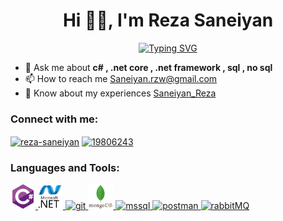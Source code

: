 <h1 align="center">Hi 🙋‍♂️, I'm Reza Saneiyan</h1>

<p align="center">
  <a href="https://git.io/typing-svg">
    <img src="https://readme-typing-svg.demolab.com/?lines=dotNet+Developer" alt="Typing SVG">
  </a>
</p>

- 💬 Ask me about **c# , .net core , .net framework , sql , no sql**
- 📫 How to reach me [Saneiyan.rzw@gmail.com](mailto:Saneiyan.rzw@gmail.com)
- 📄 Know about my experiences [Saneiyan_Reza](https://saneiyanreza.github.io/)

<h3 align="left">Connect with me:</h3>
<p align="left">
  <a href="https://linkedin.com/in/reza-saneiyan" target="blank"><img align="center" src="https://raw.githubusercontent.com/rahuldkjain/github-profile-readme-generator/master/src/images/icons/Social/linked-in-alt.svg" alt="reza-saneiyan" height="30" width="40" /></a>
  <a href="https://stackoverflow.com/users/19806243" target="blank"><img align="center" src="https://raw.githubusercontent.com/rahuldkjain/github-profile-readme-generator/master/src/images/icons/Social/stack-overflow.svg" alt="19806243" height="30" width="40" /></a>
</p>

<h3 align="left">Languages and Tools:</h3>
<p align="left">
  <a href="https://www.w3schools.com/cs/" target="_blank" rel="noreferrer">
    <img src="https://raw.githubusercontent.com/devicons/devicon/master/icons/csharp/csharp-original.svg" alt="csharp" width="40" height="40"/>
  </a>
  <a href="https://dotnet.microsoft.com/" target="_blank" rel="noreferrer">
    <img src="https://raw.githubusercontent.com/devicons/devicon/master/icons/dot-net/dot-net-original-wordmark.svg" alt="dotnet" width="40" height="40"/>
  </a>
  <a href="https://git-scm.com/" target="_blank" rel="noreferrer">
    <img src="https://www.vectorlogo.zone/logos/git-scm/git-scm-icon.svg" alt="git" width="40" height="40"/>
  </a>
  <a href="https://www.mongodb.com/" target="_blank" rel="noreferrer">
    <img src="https://raw.githubusercontent.com/devicons/devicon/master/icons/mongodb/mongodb-original-wordmark.svg" alt="mongodb" width="40" height="40"/>
  </a>
  <a href="https://www.microsoft.com/en-us/sql-server" target="_blank" rel="noreferrer">
    <img src="https://encrypted-tbn0.gstatic.com/images?q=tbn:ANd9GcQDVkPt-aLBKSvr3tg8vPS9pi6zM1BnOrA8HyNkYaDq&s" alt="mssql" width="40" height="40"/>
  </a>
  <a href="https://postman.com" target="_blank" rel="noreferrer">
    <img src="https://www.vectorlogo.zone/logos/getpostman/getpostman-icon.svg" alt="postman" width="40" height="40"/>
  </a>
  <a href="https://www.rabbitmq.com" target="_blank" rel="noreferrer">
    <img src="https://www.vectorlogo.zone/logos/rabbitmq/rabbitmq-icon.svg" alt="rabbitMQ" width="40" height="40"/>
  </a>
</p>
